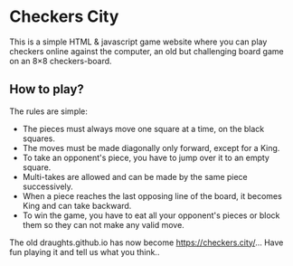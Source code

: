 # Checkers City

This is a simple HTML & javascript game website where you can play checkers online against the computer, an old but challenging board game on an 8×8 checkers-board.

## How to play?

The rules are simple:

- The pieces must always move one square at a time, on the black squares.
- The moves must be made diagonally only forward, except for a King. 
- To take an opponent's piece, you have to jump over it to an empty square. 
- Multi-takes are allowed and can be made by the same piece successively. 
- When a piece reaches the last opposing line of the board, it becomes King and can take backward.
- To win the game, you have to eat all your opponent's pieces or block them so they can not make any valid move.

The old draughts.github.io has now become https://checkers.city/... Have fun playing it and tell us what you think..
